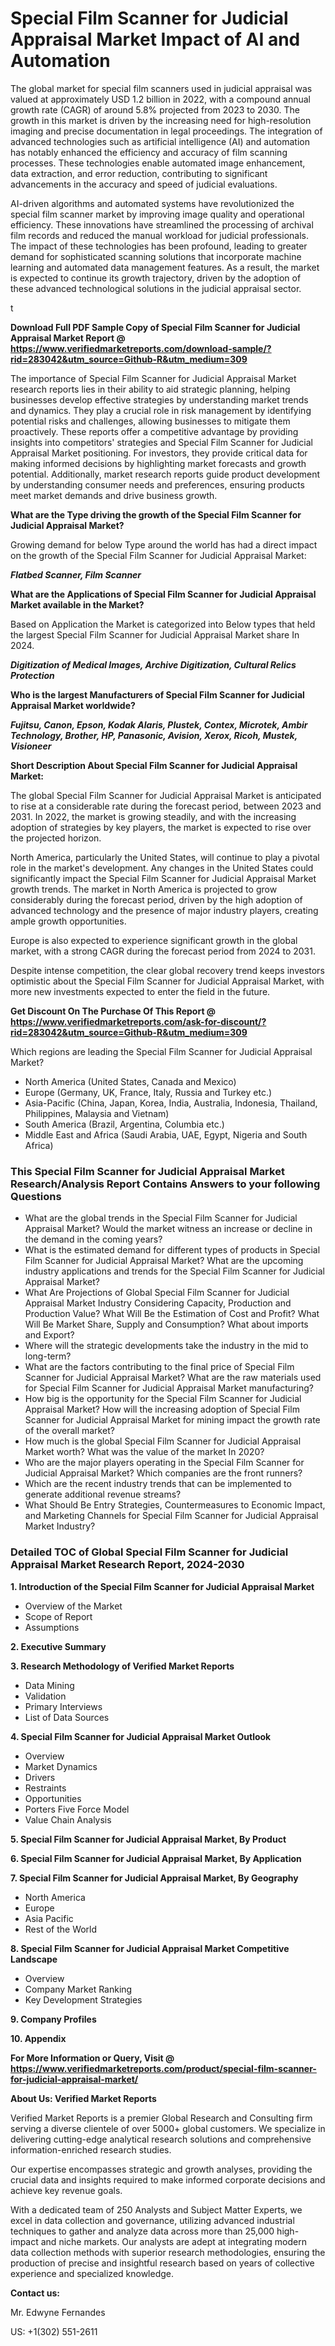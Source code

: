 <meta name="title" content="Global Special Film Scanner for Judicial Appraisal Market Impact of AI and Automation"><meta name="description" content="The global market for special film scanners used in judicial appraisal was valued at approximately USD 1.2 billion in 2022, with a compound annual growth rate (CAGR) o"><meta name="title" content="Special Film Scanner for Judicial Appraisal Market Size, Share, Scope, Trends, Growth, Opportunities, Analysis, Forecast"><h1>Special Film Scanner for Judicial Appraisal Market Impact of AI and Automation</h1><p>The global market for special film scanners used in judicial appraisal was valued at approximately USD 1.2 billion in 2022, with a compound annual growth rate (CAGR) of around 5.8% projected from 2023 to 2030. The growth in this market is driven by the increasing need for high-resolution imaging and precise documentation in legal proceedings. The integration of advanced technologies such as artificial intelligence (AI) and automation has notably enhanced the efficiency and accuracy of film scanning processes. These technologies enable automated image enhancement, data extraction, and error reduction, contributing to significant advancements in the accuracy and speed of judicial evaluations.</p><p>AI-driven algorithms and automated systems have revolutionized the special film scanner market by improving image quality and operational efficiency. These innovations have streamlined the processing of archival film records and reduced the manual workload for judicial professionals. The impact of these technologies has been profound, leading to greater demand for sophisticated scanning solutions that incorporate machine learning and automated data management features. As a result, the market is expected to continue its growth trajectory, driven by the adoption of these advanced technological solutions in the judicial appraisal sector.</p>t</p><p id="" class=""><strong>Download Full PDF Sample Copy of Special Film Scanner for Judicial Appraisal Market Report @ <a href="https://www.verifiedmarketreports.com/download-sample/?rid=283042&utm_source=Github-R&utm_medium=309" target="_blank">https://www.verifiedmarketreports.com/download-sample/?rid=283042&utm_source=Github-R&utm_medium=309</a></strong></p><p>The importance of&nbsp;Special Film Scanner for Judicial Appraisal Market research reports lies in their ability to aid strategic planning, helping businesses develop effective strategies by understanding market trends and dynamics. They play a crucial role in risk management by identifying potential risks and challenges, allowing businesses to mitigate them proactively. These reports offer a competitive advantage by providing insights into competitors' strategies and Special Film Scanner for Judicial Appraisal Market positioning. For investors, they provide critical data for making informed decisions by highlighting market forecasts and growth potential. Additionally, market research reports guide product development by understanding consumer needs and preferences, ensuring products meet market demands and drive business growth.</p><p><strong>What are the&nbsp;Type driving the growth of the Special Film Scanner for Judicial Appraisal Market?</strong></p><p id="" class="">Growing demand for below Type around the world has had a direct impact on the growth of the Special Film Scanner for Judicial Appraisal Market:</p><em><strong>Flatbed Scanner, Film Scanner</strong></em></p><strong>What are the&nbsp;Applications&nbsp;of Special Film Scanner for Judicial Appraisal Market available in the Market?</strong></p><p id="" class="">Based on Application the Market is categorized into Below types that held the largest Special Film Scanner for Judicial Appraisal Market share In 2024.</p><em><strong>Digitization of Medical Images, Archive Digitization, Cultural Relics Protection</strong></em></p><strong>Who is the largest Manufacturers of Special Film Scanner for Judicial Appraisal Market worldwide?</strong></p><p><em><strong>Fujitsu, Canon, Epson, Kodak Alaris, Plustek, Contex, Microtek, Ambir Technology, Brother, HP, Panasonic, Avision, Xerox, Ricoh, Mustek, Visioneer</strong></em></p><p id="" class=""><strong>Short Description About Special Film Scanner for Judicial Appraisal Market:</strong></p><p>The global Special Film Scanner for Judicial Appraisal Market is anticipated to rise at a considerable rate during the forecast period, between 2023 and 2031. In 2022, the market is growing steadily, and with the increasing adoption of strategies by key players, the market is expected to rise over the projected horizon.</p><p>North America, particularly the United States, will continue to play a pivotal role in the market's development. Any changes in the United States could significantly impact the Special Film Scanner for Judicial Appraisal Market growth trends. The market in North America is projected to grow considerably during the forecast period, driven by the high adoption of advanced technology and the presence of major industry players, creating ample growth opportunities.</p><p>Europe is also expected to experience significant growth in the global market, with a strong CAGR during the forecast period from 2024 to 2031.</p><p>Despite intense competition, the clear global recovery trend keeps investors optimistic about the Special Film Scanner for Judicial Appraisal Market, with more new investments expected to enter the field in the future.</p><p id="" class=""><strong>Get Discount On The Purchase Of This Report @ <a href="https://www.verifiedmarketreports.com/ask-for-discount/?rid=283042&utm_source=Github-R&utm_medium=309" target="_blank">https://www.verifiedmarketreports.com/ask-for-discount/?rid=283042&utm_source=Github-R&utm_medium=309</a></strong></p>Which regions are leading the Special Film Scanner for Judicial Appraisal Market?</p><ul><li>North America (United States, Canada and Mexico)</li><li>Europe (Germany, UK, France, Italy, Russia and Turkey etc.)</li><li>Asia-Pacific (China, Japan, Korea, India, Australia, Indonesia, Thailand, Philippines, Malaysia and Vietnam)</li><li>South America (Brazil, Argentina, Columbia etc.)</li><li>Middle East and Africa (Saudi Arabia, UAE, Egypt, Nigeria and South Africa)</li></ul><h3 id="" class="">This Special Film Scanner for Judicial Appraisal Market Research/Analysis Report Contains Answers to your following Questions</h3><ul><li>What are the global trends in the Special Film Scanner for Judicial Appraisal Market? Would the market witness an increase or decline in the demand in the coming years?</li><li>What is the estimated demand for different types of products in Special Film Scanner for Judicial Appraisal Market? What are the upcoming industry applications and trends for the Special Film Scanner for Judicial Appraisal Market?</li><li>What Are Projections of Global Special Film Scanner for Judicial Appraisal Market Industry Considering Capacity, Production and Production Value? What Will Be the Estimation of Cost and Profit? What Will Be Market Share, Supply and Consumption? What about imports and Export?</li><li>Where will the strategic developments take the industry in the mid to long-term?</li><li>What are the factors contributing to the final price of Special Film Scanner for Judicial Appraisal Market? What are the raw materials used for Special Film Scanner for Judicial Appraisal Market manufacturing?</li><li>How big is the opportunity for the Special Film Scanner for Judicial Appraisal Market? How will the increasing adoption of Special Film Scanner for Judicial Appraisal Market for mining impact the growth rate of the overall market?</li><li>How much is the global Special Film Scanner for Judicial Appraisal Market worth? What was the value of the market In 2020?</li><li>Who are the major players operating in the Special Film Scanner for Judicial Appraisal Market? Which companies are the front runners?</li><li>Which are the recent industry trends that can be implemented to generate additional revenue streams?</li><li>What Should Be Entry Strategies, Countermeasures to Economic Impact, and Marketing Channels for Special Film Scanner for Judicial Appraisal Market Industry?</li></ul><h3 id="" class="">Detailed TOC of Global Special Film Scanner for Judicial Appraisal Market Research Report, 2024-2030</h3><p id="" class=""><strong>1. Introduction of the Special Film Scanner for Judicial Appraisal Market</strong></p><ul><li>Overview of the Market</li><li>Scope of Report</li><li>Assumptions</li></ul><p id="" class=""><strong>2. Executive Summary</strong></p><p id="" class=""><strong>3. Research Methodology of Verified Market Reports</strong></p><ul><li>Data Mining</li><li>Validation</li><li>Primary Interviews</li><li>List of Data Sources</li></ul><p id="" class=""><strong>4. Special Film Scanner for Judicial Appraisal Market Outlook</strong></p><ul><li>Overview</li><li>Market Dynamics</li><li>Drivers</li><li>Restraints</li><li>Opportunities</li><li>Porters Five Force Model</li><li>Value Chain Analysis</li></ul><p id="" class=""><strong>5. Special Film Scanner for Judicial Appraisal Market, By Product</strong></p><p id="" class=""><strong>6. Special Film Scanner for Judicial Appraisal Market, By Application</strong></p><p id="" class=""><strong>7. Special Film Scanner for Judicial Appraisal Market, By Geography</strong></p><ul><li>North America</li><li>Europe</li><li>Asia Pacific</li><li>Rest of the World</li></ul><p id="" class=""><strong>8. Special Film Scanner for Judicial Appraisal Market Competitive Landscape</strong></p><ul><li>Overview</li><li>Company Market Ranking</li><li>Key Development Strategies</li></ul><p id="" class=""><strong>9. Company Profiles</strong></p><p id="" class=""><strong>10. Appendix</strong></p><p id="" class=""><strong>For More Information or Query, Visit @ <a href="https://www.verifiedmarketreports.com/product/special-film-scanner-for-judicial-appraisal-market/" target="_blank">https://www.verifiedmarketreports.com/product/special-film-scanner-for-judicial-appraisal-market/</a></strong></p><p id="" class=""><strong>About Us: Verified Market Reports</strong></p><p id="" class="">Verified Market Reports is a premier Global Research and Consulting firm serving a diverse clientele of over 5000+ global customers. We specialize in delivering cutting-edge analytical research solutions and comprehensive information-enriched research studies.</p><p id="" class="">Our expertise encompasses strategic and growth analyses, providing the crucial data and insights required to make informed corporate decisions and achieve key revenue goals.</p><p id="" class="">With a dedicated team of 250 Analysts and Subject Matter Experts, we excel in data collection and governance, utilizing advanced industrial techniques to gather and analyze data across more than 25,000 high-impact and niche markets. Our analysts are adept at integrating modern data collection methods with superior research methodologies, ensuring the production of precise and insightful research based on years of collective experience and specialized knowledge.</p><p id="" class=""><strong>Contact us:</strong></p><p id="" class="">Mr. Edwyne Fernandes</p><p id="" class="">US: +1(302) 551-2611</p>